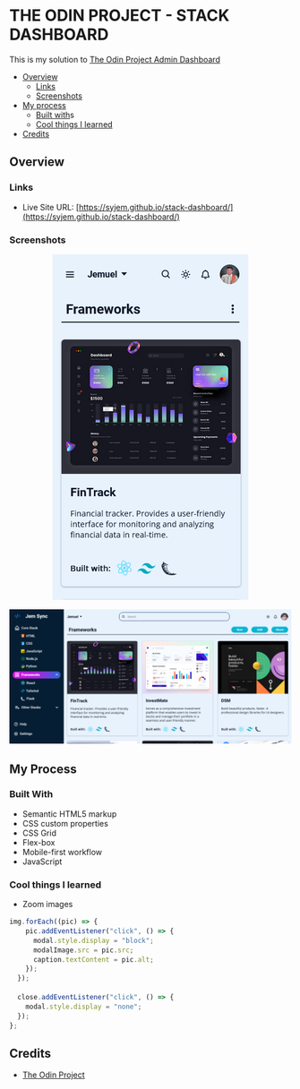 # THE ODIN PROJECT - STACK DASHBOARD

This is my solution to [The Odin Project Admin Dashboard](https://www.theodinproject.com/lessons/node-path-intermediate-html-and-css-admin-dashboard)

- [Overview](#overview)
  - [Links](#links)
  - [Screenshots](#screenshots)
- [My process](#my-process)
  - [Built with](#built-with)s
  - [Cool things I learned](#cool-things-i-learned)
- [Credits](#credits)

## Overview

### Links

- Live Site URL: [https://syjem.github.io/stack-dashboard/](https://syjem.github.io/stack-dashboard/)

### Screenshots
<p align="center">
  <img src="img/screenshots/mobile.png" alt="Mobile Screenshot" />
</p>

<p align="center">
  <img src="img/screenshots/laptop.png" alt="Laptop Screenshot" />
</p>

## My Process

### Built With

- Semantic HTML5 markup
- CSS custom properties
- CSS Grid
- Flex-box
- Mobile-first workflow
- JavaScript

### Cool things I learned

- Zoom images

``` js
img.forEach((pic) => {
    pic.addEventListener("click", () => {
      modal.style.display = "block";
      modalImage.src = pic.src;
      caption.textContent = pic.alt;
    });
  });

  close.addEventListener("click", () => {
    modal.style.display = "none";
  });
};
```

## Credits

- [The Odin Project](https://www.theodinproject.com/home)